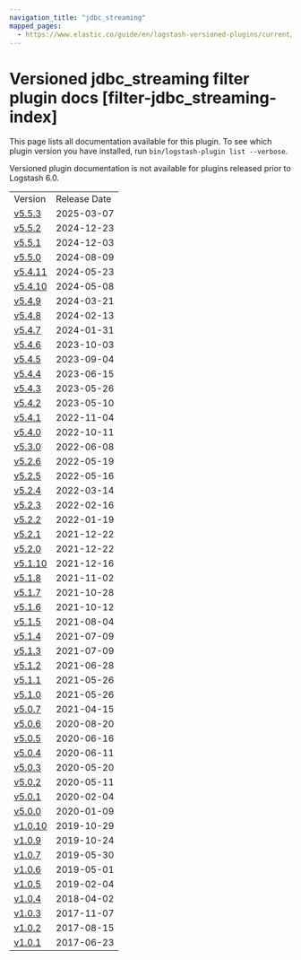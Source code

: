 ```yaml
---
navigation_title: "jdbc_streaming"
mapped_pages:
  - https://www.elastic.co/guide/en/logstash-versioned-plugins/current/filter-jdbc_streaming-index.html
---
```


# Versioned jdbc_streaming filter plugin docs [filter-jdbc_streaming-index]

This page lists all documentation available for this plugin. To see which plugin version you have installed, run `bin/logstash-plugin list --verbose`.

Versioned plugin documentation is not available for plugins released prior to Logstash 6.0.

| | |
| :- | :- |
| Version | Release Date |
| [v5.5.3](v5-5-3-plugins-filters-jdbc_streaming.md) | 2025-03-07 |
| [v5.5.2](v5-5-2-plugins-filters-jdbc_streaming.md) | 2024-12-23 |
| [v5.5.1](v5-5-1-plugins-filters-jdbc_streaming.md) | 2024-12-03 |
| [v5.5.0](v5-5-0-plugins-filters-jdbc_streaming.md) | 2024-08-09 |
| [v5.4.11](v5-4-11-plugins-filters-jdbc_streaming.md) | 2024-05-23 |
| [v5.4.10](v5-4-10-plugins-filters-jdbc_streaming.md) | 2024-05-08 |
| [v5.4.9](v5-4-9-plugins-filters-jdbc_streaming.md) | 2024-03-21 |
| [v5.4.8](v5-4-8-plugins-filters-jdbc_streaming.md) | 2024-02-13 |
| [v5.4.7](v5-4-7-plugins-filters-jdbc_streaming.md) | 2024-01-31 |
| [v5.4.6](v5-4-6-plugins-filters-jdbc_streaming.md) | 2023-10-03 |
| [v5.4.5](v5-4-5-plugins-filters-jdbc_streaming.md) | 2023-09-04 |
| [v5.4.4](v5-4-4-plugins-filters-jdbc_streaming.md) | 2023-06-15 |
| [v5.4.3](v5-4-3-plugins-filters-jdbc_streaming.md) | 2023-05-26 |
| [v5.4.2](v5-4-2-plugins-filters-jdbc_streaming.md) | 2023-05-10 |
| [v5.4.1](v5-4-1-plugins-filters-jdbc_streaming.md) | 2022-11-04 |
| [v5.4.0](v5-4-0-plugins-filters-jdbc_streaming.md) | 2022-10-11 |
| [v5.3.0](v5-3-0-plugins-filters-jdbc_streaming.md) | 2022-06-08 |
| [v5.2.6](v5-2-6-plugins-filters-jdbc_streaming.md) | 2022-05-19 |
| [v5.2.5](v5-2-5-plugins-filters-jdbc_streaming.md) | 2022-05-16 |
| [v5.2.4](v5-2-4-plugins-filters-jdbc_streaming.md) | 2022-03-14 |
| [v5.2.3](v5-2-3-plugins-filters-jdbc_streaming.md) | 2022-02-16 |
| [v5.2.2](v5-2-2-plugins-filters-jdbc_streaming.md) | 2022-01-19 |
| [v5.2.1](v5-2-1-plugins-filters-jdbc_streaming.md) | 2021-12-22 |
| [v5.2.0](v5-2-0-plugins-filters-jdbc_streaming.md) | 2021-12-22 |
| [v5.1.10](v5-1-10-plugins-filters-jdbc_streaming.md) | 2021-12-16 |
| [v5.1.8](v5-1-8-plugins-filters-jdbc_streaming.md) | 2021-11-02 |
| [v5.1.7](v5-1-7-plugins-filters-jdbc_streaming.md) | 2021-10-28 |
| [v5.1.6](v5-1-6-plugins-filters-jdbc_streaming.md) | 2021-10-12 |
| [v5.1.5](v5-1-5-plugins-filters-jdbc_streaming.md) | 2021-08-04 |
| [v5.1.4](v5-1-4-plugins-filters-jdbc_streaming.md) | 2021-07-09 |
| [v5.1.3](v5-1-3-plugins-filters-jdbc_streaming.md) | 2021-07-09 |
| [v5.1.2](v5-1-2-plugins-filters-jdbc_streaming.md) | 2021-06-28 |
| [v5.1.1](v5-1-1-plugins-filters-jdbc_streaming.md) | 2021-05-26 |
| [v5.1.0](v5-1-0-plugins-filters-jdbc_streaming.md) | 2021-05-26 |
| [v5.0.7](v5-0-7-plugins-filters-jdbc_streaming.md) | 2021-04-15 |
| [v5.0.6](v5-0-6-plugins-filters-jdbc_streaming.md) | 2020-08-20 |
| [v5.0.5](v5-0-5-plugins-filters-jdbc_streaming.md) | 2020-06-16 |
| [v5.0.4](v5-0-4-plugins-filters-jdbc_streaming.md) | 2020-06-11 |
| [v5.0.3](v5-0-3-plugins-filters-jdbc_streaming.md) | 2020-05-20 |
| [v5.0.2](v5-0-2-plugins-filters-jdbc_streaming.md) | 2020-05-11 |
| [v5.0.1](v5-0-1-plugins-filters-jdbc_streaming.md) | 2020-02-04 |
| [v5.0.0](v5-0-0-plugins-filters-jdbc_streaming.md) | 2020-01-09 |
| [v1.0.10](v1-0-10-plugins-filters-jdbc_streaming.md) | 2019-10-29 |
| [v1.0.9](v1-0-9-plugins-filters-jdbc_streaming.md) | 2019-10-24 |
| [v1.0.7](v1-0-7-plugins-filters-jdbc_streaming.md) | 2019-05-30 |
| [v1.0.6](v1-0-6-plugins-filters-jdbc_streaming.md) | 2019-05-01 |
| [v1.0.5](v1-0-5-plugins-filters-jdbc_streaming.md) | 2019-02-04 |
| [v1.0.4](v1-0-4-plugins-filters-jdbc_streaming.md) | 2018-04-02 |
| [v1.0.3](v1-0-3-plugins-filters-jdbc_streaming.md) | 2017-11-07 |
| [v1.0.2](v1-0-2-plugins-filters-jdbc_streaming.md) | 2017-08-15 |
| [v1.0.1](v1-0-1-plugins-filters-jdbc_streaming.md) | 2017-06-23 |

